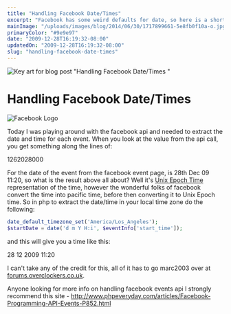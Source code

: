 ```yaml
---
title: "Handling Facebook Date/Times"
excerpt: "Facebook has some weird defaults for date, so here is a short and sweet guide on how to handle them"
mainImage: "/uploads/images/blog/2014/06/30/1717899661-5e8fb0f10a-o.jpg"
primaryColor: "#9e9e97"
date: "2009-12-28T16:19:32-08:00"
updatedOn: "2009-12-28T16:19:32-08:00"
slug: "handling-facebook-date-times"
---
```

![Key art for blog post "Handling Facebook Date/Times "](/uploads/images/blog/2014/06/30/1717899661-5e8fb0f10a-o.jpg)

# Handling Facebook Date/Times

![Facebook Logo](/uploads/images/blog/2009/12/logo_facebook.jpg "300")

Today I was playing around with the facebook api and needed to extract the date and time for each event. When you look at the value from the api call, you get something along the lines of:

1262028000

For the date of the event from the facebook event page, is 28th Dec 09 11:20, so what is the result above all about? Well it's [Unix Epoch Time](http://en.wikipedia.org/wiki/Unix_time#Definition) representation of the time, however the wonderful folks of facebook convert the time into pacific time, before then converting it to Unix Epoch time. So in php to extract the date/time in your local time zone do the following:

```php
date_default_timezone_set('America/Los_Angeles');
$startDate = date('d m Y H:i', $eventInfo['start_time']);
```

and this will give you a time like this:

28 12 2009 11:20

I can't take any of the credit for this, all of it has to go marc2003 over at [forums.overclockers.co.uk](http://forums.overclockers.co.uk/showthread.php?t=18095238).

Anyone looking for more info on handling facebook events api I strongly recommend this site - <http://www.phpeveryday.com/articles/Facebook-Programming-API-Events-P852.html>
